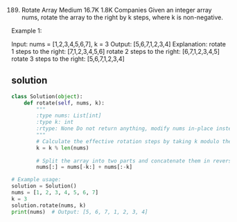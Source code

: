189. Rotate Array
Medium
16.7K
1.8K
Companies
Given an integer array nums, rotate the array to the right by k steps, where k is non-negative.

 

Example 1:

Input: nums = [1,2,3,4,5,6,7], k = 3
Output: [5,6,7,1,2,3,4]
Explanation:
rotate 1 steps to the right: [7,1,2,3,4,5,6]
rotate 2 steps to the right: [6,7,1,2,3,4,5]
rotate 3 steps to the right: [5,6,7,1,2,3,4]

## solution
```python
class Solution(object):
    def rotate(self, nums, k):
        """
        :type nums: List[int]
        :type k: int
        :rtype: None Do not return anything, modify nums in-place instead.
        """
        # Calculate the effective rotation steps by taking k modulo the length of the array
        k = k % len(nums)
        
        # Split the array into two parts and concatenate them in reverse order
        nums[:] = nums[-k:] + nums[:-k]

# Example usage:
solution = Solution()
nums = [1, 2, 3, 4, 5, 6, 7]
k = 3
solution.rotate(nums, k)
print(nums)  # Output: [5, 6, 7, 1, 2, 3, 4]


```